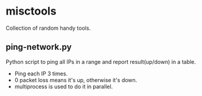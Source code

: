 # misctools
Collection of random handy tools.

## ping-network.py
Python script to ping all IPs in a range and report result(up/down) in a table.
- Ping each IP 3 times.
- 0 packet loss means it's up, otherwise it's down.
- multiprocess is used to do it in parallel.
